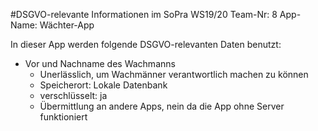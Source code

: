 #DSGVO-relevante Informationen
im SoPra WS19/20
Team-Nr: 8
App-Name: Wächter-App

In dieser App werden folgende DSGVO-relevanten Daten benutzt:

* Vor und Nachname des Wachmanns
	* Unerlässlich, um Wachmänner verantwortlich machen zu können
	* Speicherort: Lokale Datenbank
	* verschlüsselt: ja
	* Übermittlung an andere Apps, nein da die App ohne Server funktioniert